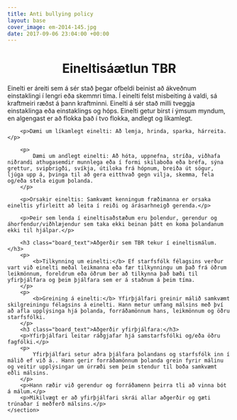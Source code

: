 ```yaml
---
title: Anti bullying policy
layout: base
cover_image: em-2014-145.jpg
date: 2017-09-06 23:04:00 +00:00
---
```


<head>
	<link href='http://fonts.googleapis.com/css?family=Lobster' rel='stylesheet' type='text/css'>
</head>
<body>
	<h1 class="board_text" align="center">Eineltisáætlun TBR</h1>
	<section class="long_text">	
		<p>
			Einelti er áreiti sem á sér stað þegar ofbeldi beinist að ákveðnum einstaklingi í lengri eða skemmri tíma. Í einelti felst misbeiting á valdi, sá kraftmeiri ræðst á þann kraftminni. Einelti á sér stað milli tveggja einstaklinga eða einstaklings og hóps. Einelti getur birst í ýmsum myndum, en algengast er að flokka það í tvo flokka, andlegt og líkamlegt.
		</p>
		
		<p>Dæmi um líkamlegt einelti: Að lemja, hrinda, sparka, hárreita.</p>

		<p>
			Dæmi um andlegt einelti: Að hóta, uppnefna, stríða, viðhafa niðrandi athugasemdir munnlega eða í formi skilaboða eða bréfa, sýna grettur, svipbrigði, svíkja, útiloka frá hópnum, breiða út sögur, ljúga upp á, þvinga til að gera eitthvað gegn vilja, skemma, fela og/eða stela eigum þolanda.
		</p>

		<p>Orsakir eineltis: Samkvæmt kenningum fræðimanna er orsaka eineltis yfirleitt að leita í reiði og árásarhneigð gerenda.</p>

		<p>Þeir sem lenda í eineltisaðstæðum eru þolendur, gerendur og áhorfendur/viðhlæjendur sem taka ekki beinan þátt en koma þolandanum ekki til hjálpar.</p>

		<h3 class="board_text">Aðgerðir sem TBR tekur í eineltismálum.</h3>
		<p>
			<b>Tilkynning um einelti:</b> Ef starfsfólk félagsins verður vart við einelti meðal leikmanna eða fær tilkynningu um það frá öðrum leikmönnum, foreldrum eða öðrum ber að tilkynna það bæði til yfirþjálfara og þeim þjálfara sem er á staðnum á þeim tíma.
		</p>
		<p>
			<b>Greining á einelti:</b> Yfirþjálfari greinir málið samkvæmt skilgreiningu félagsins á einelti. Hann metur umfang málsins með því að afla upplýsinga hjá þolanda, forráðamönnum hans, leikmönnum og öðru starfsfólki.
		</p>
		<h3 class="board_text">Aðgerðir yfirþjálfara:</h3>
		<p>Yfirþjálfari leitar ráðgjafar hjá samstarfsfólki og/eða öðru fagfólki.</p>
		<p>
			Yfirþjálfari setur aðra þjálfara þolandans og starfsfólk inn í málið ef við á.. Hann gerir forráðamönnum þolanda grein fyrir málinu og veitir upplýsingar um úrræði sem þeim stendur til boða samkvæmt eðli málsins.
		</p>
		<p>Hann ræðir við gerendur og forráðamenn þeirra tli að vinna bót á málum.</p>
		<p>Mikilvægt er að yfirþjálfari skrái allar aðgerðir og gæti trúnaðar í meðferð málsins.</p>
	</section>
</body>
